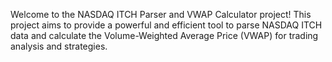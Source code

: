 Welcome to the NASDAQ ITCH Parser and VWAP Calculator project! This project aims to provide a powerful and efficient tool to parse NASDAQ ITCH data and calculate the Volume-Weighted Average Price (VWAP) for trading analysis and strategies.
